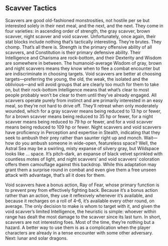 ## Scavver Tactics


Scavvers are good old-fashioned monstrosities, not hostile per se but interested solely in their next meal, and the next, and the next. They come in four varieties: in ascending order of strength, the gray scavver, brown scavver, night scavver and void scavver. Unfortunately, once again, their stat blocks include nothing that’s tactically interesting. They’re brutes. They chomp. That’s all there is.
Strength is the primary offensive ability of all scavvers, and Constitution is their primary defensive ability. Their Intelligence and Charisma are rock-bottom, and their Dexterity and Wisdom are somewhere in between. The humanoid-average Wisdom of gray, brown and night scavvers means they know when to flee a combat encounter but are indiscriminate in choosing targets. Void scavvers are better at choosing targets—preferring the young, the old, the weak, the isolated and the oblivious—and will avoid groups that are clearly too much for them to take on, but their rock-bottom Intelligence means that what’s clear to most people probably won’t be clear to them until they’ve already engaged. All scavvers operate purely from instinct and are primarily interested in an easy meal, so they’re not hard to drive off. They’ll retreat when only moderately wounded, which for a gray scavver means being reduced to 13 hp or fewer, for a brown scavver means being reduced to 35 hp or fewer, for a night scavver means being reduced to 79 hp or fewer, and for a void scavver means being reduced to 109 hp or fewer.
Night scavvers and void scavvers have proficiency in Perception and expertise in Stealth, indicating that they seek to ambush their prey rather than saunter right up and monch. Wait—how do you ambush someone in wide-open, featureless space? Well, the Astral Sea may be a swirling, misty expanse of silvery gray, but Wildspace looks like … space. It’s pitch-dark, an expanse of black velvet sprinkled with countless motes of light, and night scavvers’ and void scavvers’ coloration offers them camouflage against this backdrop. While this adaptation may grant them a surprise round in combat and even give them a free unseen attack with advantage, that’s all it does for them.

Void scavvers have a bonus action, Ray of Fear, whose primary function is to prevent prey from effectively fighting back. Because it’s a bonus action rather than an action, they use it reflexively whenever it’s available, and because it recharges on a roll of 4–6, it’s available every other round, on average. The only decision to make is whom to target with it, and given the void scavver’s limited Intelligence, the heuristic is simple: whoever within range has dealt the most damage to the scavver since its last turn.
In short, scavvers are not interesting foes. Most of the time, they’re nothing but a hazard. A better way to use them is as a complication when the player characters are already in a tense encounter with some other adversary.
Next: lunar and solar dragons.
